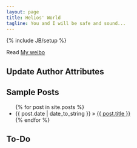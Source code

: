 ```yaml
---
layout: page
title: Helios' World
tagline: You and I will be safe and sound...
---
```

{% include JB/setup %}

Read [My weibo](http://www.weibo.com/yangkklt)

## Update Author Attributes

    
## Sample Posts




<ul class="posts">
  {% for post in site.posts %}
    <li><span>{{ post.date | date_to_string }}</span> &raquo; <a href="{{ BASE_PATH }}{{ post.url }}">{{ post.title }}</a></li>
  {% endfor %}
</ul>

## To-Do


